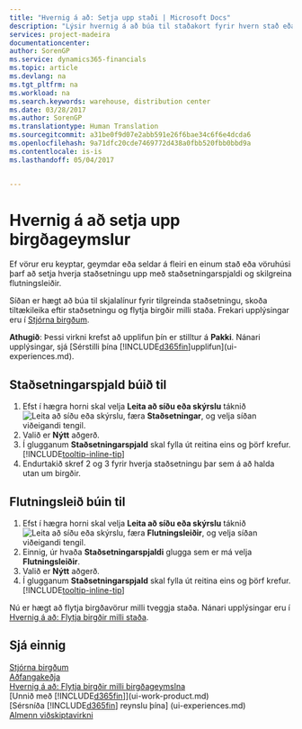 ```yaml
---
title: "Hvernig á að: Setja upp staði | Microsoft Docs"
description: "Lýsir hvernig á að búa til staðakort fyrir hvern stað eða vöruhús þar sem þú geymir birgðir, þ.mt reglur um hvernig flytja hluti til og frá hverri staðsetningu."
services: project-madeira
documentationcenter: 
author: SorenGP
ms.service: dynamics365-financials
ms.topic: article
ms.devlang: na
ms.tgt_pltfrm: na
ms.workload: na
ms.search.keywords: warehouse, distribution center
ms.date: 03/28/2017
ms.author: SorenGP
ms.translationtype: Human Translation
ms.sourcegitcommit: a31be0f9d07e2abb591e26f6bae34c6f6e4dcda6
ms.openlocfilehash: 9a71dfc20cde7469772d438a0fbb520fbb0bbd9a
ms.contentlocale: is-is
ms.lasthandoff: 05/04/2017


---
```

# <a name="how-to-set-up-locations"></a>Hvernig á að setja upp birgðageymslur
Ef vörur eru keyptar, geymdar eða seldar á fleiri en einum stað eða vöruhúsi þarf að setja hverja staðsetningu upp með staðsetningarspjaldi og skilgreina flutningsleiðir.

Síðan er hægt að búa til skjalalínur fyrir tilgreinda staðsetningu, skoða tiltækileika eftir staðsetningu og flytja birgðir milli staða. Frekari upplýsingar eru í [Stjórna birgðum](inventory-manage-inventory.md).

**Athugið**: Þessi virkni krefst að upplifun þín er stilltur á **Pakki**. Nánari upplýsingar, sjá [Sérstilli þína [!INCLUDE[d365fin](includes/d365fin_md.md)]upplifun](ui-experiences.md).

## <a name="to-create-a-location-card"></a>Staðsetningarspjald búið til
1. Efst í hægra horni skal velja **Leita að síðu eða skýrslu** táknið ![Leita að síðu eða skýrslu](media/ui-search/search_small.png "Leita að síðu eða skýrslu táknið"), færa **Staðsetningar**, og velja síðan viðeigandi tengil.
2. Valið er **Nýtt** aðgerð.
3. Í glugganum **Staðsetningarspjald** skal fylla út reitina eins og þörf krefur. [!INCLUDE[tooltip-inline-tip](includes/tooltip-inline-tip_md.md)]
4. Endurtakið skref 2 og 3 fyrir hverja staðsetningu þar sem á að halda utan um birgðir.

## <a name="to-create-a-transfer-route"></a>Flutningsleið búin til
1. Efst í hægra horni skal velja **Leita að síðu eða skýrslu** táknið ![Leita að síðu eða skýrslu](media/ui-search/search_small.png "Leita að síðu eða skýrslu táknið"), færa **Flutningsleiðir**, og velja síðan viðeigandi tengil.
2. Einnig, úr hvaða **Staðsetningarspjaldi** glugga sem er má velja **Flutningsleiðir**.
3. Valið er **Nýtt** aðgerð.
4. Í glugganum **Staðsetningarspjald** skal fylla út reitina eins og þörf krefur. [!INCLUDE[tooltip-inline-tip](includes/tooltip-inline-tip_md.md)]

Nú er hægt að flytja birgðavörur milli tveggja staða. Nánari upplýsingar eru í [Hvernig á að: Flytja birgðir milli staða](inventory-how-transfer-between-locations.md).    

## <a name="see-also"></a>Sjá einnig
[Stjórna birgðum](inventory-manage-inventory.md)  
[Aðfangakeðja](madeira-supply-chain.md)  
[Hvernig á að: Flytja birgðir milli birgðageymslna](inventory-how-transfer-between-locations.md)    
[Unnið með [!INCLUDE[d365fin](includes/d365fin_md.md)]](ui-work-product.md)  
[Sérsníða [!INCLUDE[d365fin](includes/d365fin_md.md)] reynslu þína] (ui-experiences.md)  
[Almenn viðskiptavirkni](ui-across-business-areas.md)

